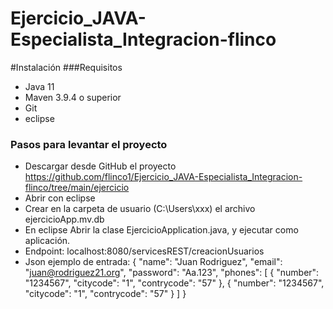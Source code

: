 # Ejercicio_JAVA-Especialista_Integracion-flinco

#Instalación
###Requisitos
* Java 11
* Maven 3.9.4 o superior
* Git
* eclipse

### Pasos para levantar el proyecto
* Descargar desde GitHub el proyecto https://github.com/flinco1/Ejercicio_JAVA-Especialista_Integracion-flinco/tree/main/ejercicio 
* Abrir con eclipse
* Crear en la carpeta de usuario (C:\Users\xxx\) el archivo ejercicioApp.mv.db
* En eclipse Abrir la clase EjercicioApplication.java, y ejecutar como aplicación.
* Endpoint: localhost:8080/servicesREST/creacionUsuarios
* Json ejemplo de entrada:
{
    "name": "Juan Rodriguez",
    "email": "juan@rodriguez21.org",
    "password": "Aa.123",
    "phones": [
        {
            "number": "1234567",
            "citycode": "1",
            "contrycode": "57"
        },
        {
            "number": "1234567",
            "citycode": "1",
            "contrycode": "57"
        }
    ]
}
